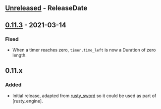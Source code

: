 <!-- next-header -->

## [Unreleased] - ReleaseDate

## [0.11.3] - 2021-03-14

### Fixed

- When a timer reaches zero, `timer.time_left` is now a Duration of zero length.

## 0.11.x

### Added

- Initial release, adapted from [rusty_sword](https://github.com/cleancut/rusty_sword)
  so it could be used as part of [rusty_engine].

[`rusty_engine`]: https://github.com/cleancut/rusty_engine
[`rusty_sword`]: https://github.com/cleancut/rusty_sword

<!-- next-url -->
[Unreleased]: https://github.com/cleancut/rusty_audio/compare/v0.11.3...HEAD
[0.11.3]: https://github.com/cleancut/rusty_audio/compare/v1.2.0...v0.11.3
[1.2.0]: https://github.com/cleancut/rusty_audio/compare/v1.1.5...v1.2.0

